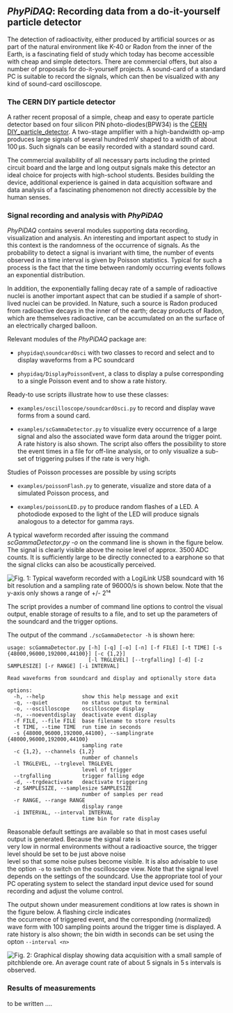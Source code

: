 ## *PhyPiDAQ*: Recording data from a do-it-yourself particle detector

The detection of radioactivity, either produced by artificial sources or as part of the natural environment
like K-40 or Radon from the inner of the Earth, is a fascinating field of study which today has become
accessible with cheap and simple detectors. There are commercial offers, but also a number of proposals
for do-it-yourself projects. A sound-card of a standard PC is suitable to record the signals, which can then
be visualized with any kind of sound-card oscilloscope. 

### The CERN DIY particle detector 

A rather recent proposal of a simple, cheap and easy to operate particle detector based on four silicon 
PIN photo-diodes(BPW34)  is the [CERN DIY_particle_detector](https://github.com/ozel/DIY_particle_detector). 
A two-stage amplifier with a high-bandwidth op-amp produces large signals of several hundred mV
shaped to a width of about 100 µs. Such signals can be easily recorded with a standard sound card. 
 
 The commercial availability of all necessary parts including the printed circuit board and the large and 
 long output signals make this detector an ideal choice for projects with high-school students. Besides 
 building the device, additional experience is gained in data acquisition software and data analysis of a
 fascinating phenomenon not directly accessible by the human senses. 

### Signal recording and analysis with *PhyPiDAQ*

*PhyPiDAQ* contains several modules supporting data recording, visualization and analysis. An interesting
and important aspect to study in this context is the randomness of the occurrence of signals. As the probability
to detect a signal is invariant with time, the number of events observed in a time interval is given by
Poisson statistics. Typical for such a process is the fact that the time between randomly occurring events 
follows an exponential distribution.

In addition, the exponentially falling decay rate of a sample of radioactive nuclei is another important aspect 
that can be studied if a sample of short-lived nuclei can be provided. In Nature, such a source is Radon produced 
from radioactive decays in the inner of the earth; decay products of Radon, which are themselves radioactive, 
can be  accumulated on an the surface of an electrically charged balloon. 

Relevant modules of the *PhyPiDAQ* package are:

   - `phypidaq\soundcardOsci` with two classes to record and select  and to display waveforms from a PC soundcard

   - `phypidaq/DisplayPoissonEvent`, a class to display a pulse corresponding to a single Poisson event and to show 
   a rate history. 

Ready-to use scripts  illustrate how to use these classes: 

   - `examples/oscilloscope/soundcardOsci.py` to record and display wave forms from a sound card.  

  - `examples/scGammaDetector.py` to visualize every occurrence of a large signal and also the 
  associated wave form data around the trigger point. A rate history is also shown. The script also offers the 
  possibility to store the event times in a file for off-line analysis, or to only visualize a sub-set of triggering
   pulses if the rate is very high. 
   
 Studies of Poisson processes are possible by using scripts
 
  -  `examples/poissonFlash.py` to generate, visualize and store data of a simulated Poisson process, and  

  - `examples/poissonLED.py` to produce random flashes of a LED. A photodiode exposed to the light of
     the LED will produce signals analogous to  a detector for gamma rays.

 A typical waveform recorded after issuing the command *scGammaDetector.py -o* on the command line 
 is shown in the figure below. The signal is clearly visible above the noise level of approx. 3500 ADC counts. 
 It  is sufficiently large to be directly connected to a earphone so that the signal clicks can also be acoustically 
 perceived. 
 
 ![Fig. 1: Typical waveform recorded with a LogiLink USB soundcard with 16 bit resolution and a sampling rate
 of 96000/s is shown below. Note that the y-axis only shows a range of +/- 2¹⁴](images/scOscillogram.png)

The script provides a number of command line options to control the visual output, enable storage of results to a file,
and to set up the parameters of the soundcard and the trigger options. 

The output of the command `./scGammaDetector -h` is shown here: 

```
usage: scGammaDetector.py [-h] [-q] [-o] [-n] [-f FILE] [-t TIME] [-s {48000,96000,192000,44100}] [-c {1,2}]
                          [-l TRGLEVEL] [--trgfalling] [-d] [-z SAMPLESIZE] [-r RANGE] [-i INTERVAL]

Read waveforms from soundcard and display and optionally store data

options:
  -h, --help            show this help message and exit
  -q, --quiet           no status output to terminal
  -o, --oscilloscope    oscilloscope display
  -n, --noeventdisplay  deactivate event display
  -f FILE, --file FILE  base filename to store results
  -t TIME, --time TIME  run time in seconds
  -s {48000,96000,192000,44100}, --samplingrate {48000,96000,192000,44100}
                        sampling rate
  -c {1,2}, --channels {1,2}
                        number of channels
  -l TRGLEVEL, --trglevel TRGLEVEL
                        level of trigger
  --trgfalling          trigger falling edge
  -d, --trgdeactivate   deactivate triggering
  -z SAMPLESIZE, --samplesize SAMPLESIZE
                        number of samples per read
  -r RANGE, --range RANGE
                        display range
  -i INTERVAL, --interval INTERVAL
                        time bin for rate display
```

Reasonable default settings are available so that in most cases useful output is generated. Because the signal rate is  
very low in normal environments without a radioactive source, the trigger level should be set to be just above noise  
level so that some noise pulses become visible. It is also advisable to use the option `-o` to switch on the oscilloscope view. 
Note that the signal level depends on the  settings of the soundcard. Use the appropriate tool of your PC operating system to 
select the standard input device used for sound recording and adjust the volume control. 

The output shown under measurement conditions at low rates is shown in the figure below. A flashing circle indicates  
the occurrence of triggered event, and the corresponding (normalized) wave form with 100 sampling points around
the trigger time is displayed. A rate history is also shown; the bin width in seconds can be set using the opton `--interval <n>` 

![Fig. 2: Graphical display showing data acquisition with a small sample of pitchblende ore.
 An average count rate of about 5 signals in 5 s intervals is observed.](images/PoissonEventDisplay.png)



### Results of measurements

  to be written ....